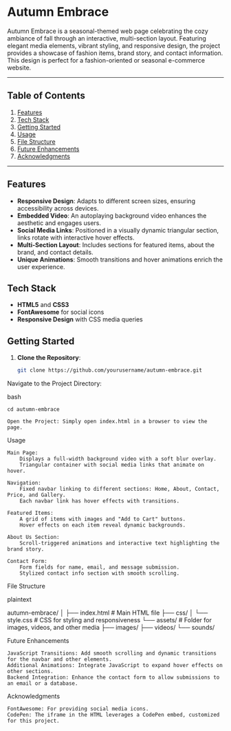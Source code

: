 # Autumn Embrace

Autumn Embrace is a seasonal-themed web page celebrating the cozy ambiance of fall through an interactive, multi-section layout. Featuring elegant media elements, vibrant styling, and responsive design, the project provides a showcase of fashion items, brand story, and contact information. This design is perfect for a fashion-oriented or seasonal e-commerce website.

---

## Table of Contents
1. [Features](#features)
2. [Tech Stack](#tech-stack)
3. [Getting Started](#getting-started)
4. [Usage](#usage)
5. [File Structure](#file-structure)
6. [Future Enhancements](#future-enhancements)
7. [Acknowledgments](#acknowledgments)

---

## Features

- **Responsive Design**: Adapts to different screen sizes, ensuring accessibility across devices.
- **Embedded Video**: An autoplaying background video enhances the aesthetic and engages users.
- **Social Media Links**: Positioned in a visually dynamic triangular section, links rotate with interactive hover effects.
- **Multi-Section Layout**: Includes sections for featured items, about the brand, and contact details.
- **Unique Animations**: Smooth transitions and hover animations enrich the user experience.

## Tech Stack

- **HTML5** and **CSS3**
- **FontAwesome** for social icons
- **Responsive Design** with CSS media queries

## Getting Started

1. **Clone the Repository**:
   ```bash
   git clone https://github.com/yourusername/autumn-embrace.git

Navigate to the Project Directory:

bash

    cd autumn-embrace

    Open the Project: Simply open index.html in a browser to view the page.

Usage

    Main Page:
        Displays a full-width background video with a soft blur overlay.
        Triangular container with social media links that animate on hover.

    Navigation:
        Fixed navbar linking to different sections: Home, About, Contact, Price, and Gallery.
        Each navbar link has hover effects with transitions.

    Featured Items:
        A grid of items with images and "Add to Cart" buttons.
        Hover effects on each item reveal dynamic backgrounds.

    About Us Section:
        Scroll-triggered animations and interactive text highlighting the brand story.

    Contact Form:
        Form fields for name, email, and message submission.
        Stylized contact info section with smooth scrolling.

File Structure

plaintext

autumn-embrace/
│
├── index.html          # Main HTML file
├── css/
│   └── style.css       # CSS for styling and responsiveness
└── assets/             # Folder for images, videos, and other media
    ├── images/
    ├── videos/
    └── sounds/

Future Enhancements

    JavaScript Transitions: Add smooth scrolling and dynamic transitions for the navbar and other elements.
    Additional Animations: Integrate JavaScript to expand hover effects on other sections.
    Backend Integration: Enhance the contact form to allow submissions to an email or a database.

Acknowledgments

    FontAwesome: For providing social media icons.
    CodePen: The iframe in the HTML leverages a CodePen embed, customized for this project.